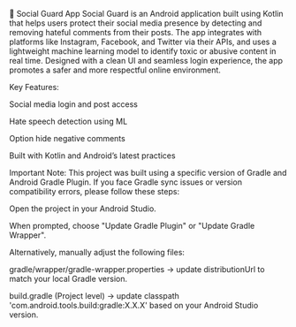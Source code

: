 📱 Social Guard App
Social Guard is an Android application built using Kotlin that helps users protect their social media presence by detecting and removing hateful comments from their posts. The app integrates with platforms like Instagram, Facebook, and Twitter via their APIs, and uses a lightweight machine learning model to identify toxic or abusive content in real time. Designed with a clean UI and seamless login experience, the app promotes a safer and more respectful online environment.

Key Features:

Social media login and post access

Hate speech detection using ML

Option  hide negative comments

Built with Kotlin and Android’s latest practices



Important Note: This project was built using a specific version of Gradle and Android Gradle Plugin. If you face Gradle sync issues or version compatibility errors, please follow these steps:

Open the project in your Android Studio.

When prompted, choose "Update Gradle Plugin" or "Update Gradle Wrapper".

Alternatively, manually adjust the following files:

gradle/wrapper/gradle-wrapper.properties → update distributionUrl to match your local Gradle version.

build.gradle (Project level) → update classpath 'com.android.tools.build:gradle:X.X.X' based on your Android Studio version.
